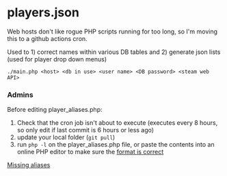 # players.json  

Web hosts don't like rogue PHP scripts running for too long, so I'm moving this to a github actions cron.  

Used to 1) correct names within various DB tables and 2) generate json lists (used for player drop down menus)  

`./main.php <host> <db in use> <user name> <DB password> <steam web API>`  

### Admins  

Before editing player_aliases.php:  
1) Check that the cron job isn't about to execute (executes every 8 hours, so only edit if last commit is 6 hours or less ago)  
2) update your local folder (`git pull`)  
3) run `php -l` on the player_aliases.php file, or paste the contents into an online PHP editor to make sure the [format is correct](https://i.imgur.com/jnfHoug.jpg)  


[Missing aliases](https://github.com/dustinandband/players.json/blob/main/logs/MissingPlayers.md)    